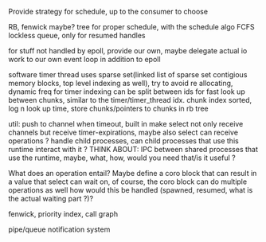 
Provide strategy for schedule, up to the consumer to choose

RB, fenwick maybe? tree for proper schedule, with the schedule algo
FCFS lockless queue, only for resumed handles

for stuff not handled by epoll, provide our own, maybe delegate actual io work to our own event loop in addition to epoll

software timer thread uses sparse set(linked list of sparse set contigious memory blocks, top level indexing as well), try to avoid re allocating, dynamic freq for timer
indexing can be split between ids for fast look up between chunks, similar to the timer/timer_thread idx. chunk index sorted, log n look up time, store chunks/pointers to chunks in rb tree

util:
    push to channel when timeout, built in 
    make select not only receive channels but receive timer-expirations, maybe also select can receive operations ?
    handle child processes, can child processes that use this runtime interact with it ?
    THINK ABOUT: IPC between shared processes that use the runtime, maybe, what, how, would you need that/is it useful ?

What does an operation entail?
    Maybe define a coro block that can result in a value that select can wait on, of course, the coro block can do multiple operations as well how would this be handled (spawned, resumed, what is the actual waiting part ?)?

fenwick, priority index, call graph 


pipe/queue notification system
